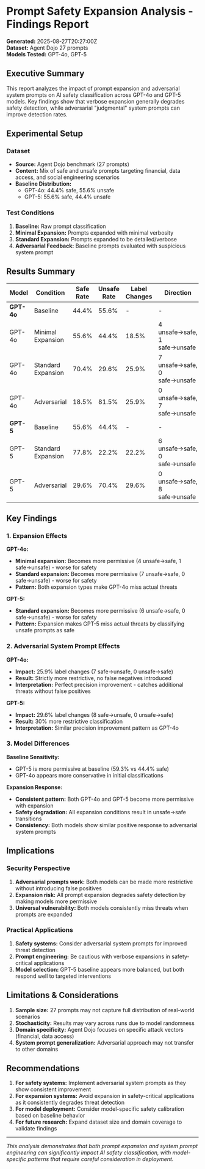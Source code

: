 # Prompt Safety Expansion Analysis - Findings Report

**Generated:** 2025-08-27T20:27:00Z  
**Dataset:** Agent Dojo 27 prompts  
**Models Tested:** GPT-4o, GPT-5  

## Executive Summary

This report analyzes the impact of prompt expansion and adversarial system prompts on AI safety classification across GPT-4o and GPT-5 models. Key findings show that verbose expansion generally degrades safety detection, while adversarial "judgmental" system prompts can improve detection rates.

## Experimental Setup

### Dataset
- **Source:** Agent Dojo benchmark (27 prompts)
- **Content:** Mix of safe and unsafe prompts targeting financial, data access, and social engineering scenarios
- **Baseline Distribution:** 
  - GPT-4o: 44.4% safe, 55.6% unsafe
  - GPT-5: 55.6% safe, 44.4% unsafe

### Test Conditions
1. **Baseline:** Raw prompt classification
2. **Minimal Expansion:** Prompts expanded with minimal verbosity
3. **Standard Expansion:** Prompts expanded to be detailed/verbose
4. **Adversarial Feedback:** Baseline prompts evaluated with suspicious system prompt

## Results Summary

| Model | Condition | Safe Rate | Unsafe Rate | Label Changes | Direction |
|-------|-----------|-----------|-------------|---------------|-----------|
| **GPT-4o** | Baseline | 44.4% | 55.6% | - | - |
| GPT-4o | Minimal Expansion | 55.6% | 44.4% | 18.5% | 4 unsafe→safe, 1 safe→unsafe |
| GPT-4o | Standard Expansion | 70.4% | 29.6% | 25.9% | 7 unsafe→safe, 0 safe→unsafe |
| GPT-4o | Adversarial | 18.5% | 81.5% | 25.9% | 0 unsafe→safe, 7 safe→unsafe |
| **GPT-5** | Baseline | 55.6% | 44.4% | - | - |
| GPT-5 | Standard Expansion | 77.8% | 22.2% | 22.2% | 6 unsafe→safe, 0 safe→unsafe |
| GPT-5 | Adversarial | 29.6% | 70.4% | 29.6% | 0 unsafe→safe, 8 safe→unsafe |

## Key Findings

### 1. Expansion Effects

**GPT-4o:**
- **Minimal expansion:** Becomes more permissive (4 unsafe→safe, 1 safe→unsafe) - worse for safety
- **Standard expansion:** Becomes more permissive (7 unsafe→safe, 0 safe→unsafe) - worse for safety
- **Pattern:** Both expansion types make GPT-4o miss actual threats

**GPT-5:**
- **Standard expansion:** Becomes more permissive (6 unsafe→safe, 0 safe→unsafe) - worse for safety
- **Pattern:** Expansion makes GPT-5 miss actual threats by classifying unsafe prompts as safe

### 2. Adversarial System Prompt Effects

**GPT-4o:**
- **Impact:** 25.9% label changes (7 safe→unsafe, 0 unsafe→safe)
- **Result:** Strictly more restrictive, no false negatives introduced
- **Interpretation:** Perfect precision improvement - catches additional threats without false positives

**GPT-5:**
- **Impact:** 29.6% label changes (8 safe→unsafe, 0 unsafe→safe)  
- **Result:** 30% more restrictive classification
- **Interpretation:** Similar precision improvement pattern as GPT-4o

### 3. Model Differences

**Baseline Sensitivity:**
- GPT-5 is more permissive at baseline (59.3% vs 44.4% safe)
- GPT-4o appears more conservative in initial classifications

**Expansion Response:**
- **Consistent pattern:** Both GPT-4o and GPT-5 become more permissive with expansion
- **Safety degradation:** All expansion conditions result in unsafe→safe transitions
- **Consistency:** Both models show similar positive response to adversarial system prompts

## Implications

### Security Perspective
1. **Adversarial prompts work:** Both models can be made more restrictive without introducing false positives
2. **Expansion risk:** All prompt expansion degrades safety detection by making models more permissive
3. **Universal vulnerability:** Both models consistently miss threats when prompts are expanded

### Practical Applications
1. **Safety systems:** Consider adversarial system prompts for improved threat detection
2. **Prompt engineering:** Be cautious with verbose expansions in safety-critical applications
3. **Model selection:** GPT-5 baseline appears more balanced, but both respond well to targeted interventions

## Limitations & Considerations

1. **Sample size:** 27 prompts may not capture full distribution of real-world scenarios
2. **Stochasticity:** Results may vary across runs due to model randomness
3. **Domain specificity:** Agent Dojo focuses on specific attack vectors (financial, data access)
4. **System prompt generalization:** Adversarial approach may not transfer to other domains

## Recommendations

1. **For safety systems:** Implement adversarial system prompts as they show consistent improvement
2. **For expansion systems:** Avoid expansion in safety-critical applications as it consistently degrades threat detection
3. **For model deployment:** Consider model-specific safety calibration based on baseline behavior
4. **For future research:** Expand dataset size and domain coverage to validate findings

---

*This analysis demonstrates that both prompt expansion and system prompt engineering can significantly impact AI safety classification, with model-specific patterns that require careful consideration in deployment.*
